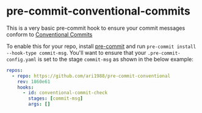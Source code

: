 # pre-commit-conventional-commits

This is a very basic pre-commit hook to ensure your commit messages conform to [Conventional Commits](https://www.conventionalcommits.org/)

To enable this for your repo, install [pre-commit](https://pre-commit.com/#install) and run `pre-commit install --hook-type commit-msg`. You'll want to ensure that your `.pre-commit-config.yaml` is set to the stage `commit-msg` as shown in the below example:

```yaml
repos:
  - repo: https://github.com/ari1988/pre-commit-conventional
    rev: 1860e61
    hooks:
      - id: conventional-commit-check
        stages: [commit-msg]
        args: []

```
